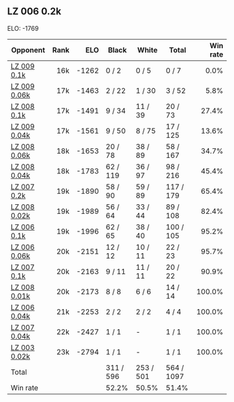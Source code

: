 ## LZ 006 0.2k ##

ELO: -1769

Opponent | Rank | ELO | Black | White | Total | Win rate
---------|-----:|----:|-------|-------|-------|-------:
[LZ 009 0.1k](LZ%20009%200.1k.md) | 16k | -1262 | 0 / 2 | 0 / 5 | 0 / 7 | 0.0%
[LZ 009 0.06k](LZ%20009%200.06k.md) | 17k | -1463 | 2 / 22 | 1 / 30 | 3 / 52 | 5.8%
[LZ 008 0.1k](LZ%20008%200.1k.md) | 17k | -1491 | 9 / 34 | 11 / 39 | 20 / 73 | 27.4%
[LZ 009 0.04k](LZ%20009%200.04k.md) | 17k | -1561 | 9 / 50 | 8 / 75 | 17 / 125 | 13.6%
[LZ 008 0.06k](LZ%20008%200.06k.md) | 18k | -1653 | 20 / 78 | 38 / 89 | 58 / 167 | 34.7%
[LZ 008 0.04k](LZ%20008%200.04k.md) | 18k | -1783 | 62 / 119 | 36 / 97 | 98 / 216 | 45.4%
[LZ 007 0.2k](LZ%20007%200.2k.md) | 19k | -1890 | 58 / 90 | 59 / 89 | 117 / 179 | 65.4%
[LZ 008 0.02k](LZ%20008%200.02k.md) | 19k | -1989 | 56 / 64 | 33 / 44 | 89 / 108 | 82.4%
[LZ 006 0.1k](LZ%20006%200.1k.md) | 19k | -1996 | 62 / 65 | 38 / 40 | 100 / 105 | 95.2%
[LZ 006 0.06k](LZ%20006%200.06k.md) | 20k | -2151 | 12 / 12 | 10 / 11 | 22 / 23 | 95.7%
[LZ 007 0.1k](LZ%20007%200.1k.md) | 20k | -2163 | 9 / 11 | 11 / 11 | 20 / 22 | 90.9%
[LZ 008 0.01k](LZ%20008%200.01k.md) | 20k | -2173 | 8 / 8 | 6 / 6 | 14 / 14 | 100.0%
[LZ 006 0.04k](LZ%20006%200.04k.md) | 21k | -2253 | 2 / 2 | 2 / 2 | 4 / 4 | 100.0%
[LZ 007 0.04k](LZ%20007%200.04k.md) | 22k | -2427 | 1 / 1 | - | 1 / 1 | 100.0%
[LZ 003 0.02k](LZ%20003%200.02k.md) | 23k | -2794 | 1 / 1 | - | 1 / 1 | 100.0%
Total | | | 311 / 596 | 253 / 501 | 564 / 1097 | 
Win rate| | | 52.2% | 50.5% | 51.4% | 
